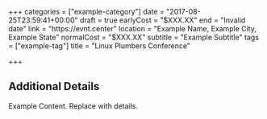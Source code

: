 +++
categories = ["example-category"]
date = "2017-08-25T23:59:41+00:00"
draft = true
earlyCost = "$XXX.XX"
end = "Invalid date"
link = "https://evnt.center"
location = "Example Name, Example City, Example State"
normalCost = "$XXX.XX"
subtitle = "Example Subtitle"
tags = ["example-tag"]
title = "Linux Plumbers Conference"

+++

<!--more-->

## Additional Details

Example Content. Replace with details.
